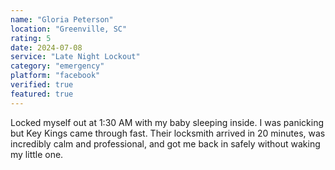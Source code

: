 ```yaml
---
name: "Gloria Peterson"
location: "Greenville, SC"
rating: 5
date: 2024-07-08
service: "Late Night Lockout"
category: "emergency"
platform: "facebook"
verified: true
featured: true
---
```


Locked myself out at 1:30 AM with my baby sleeping inside. I was panicking but Key Kings came through fast. Their locksmith arrived in 20 minutes, was incredibly calm and professional, and got me back in safely without waking my little one.
